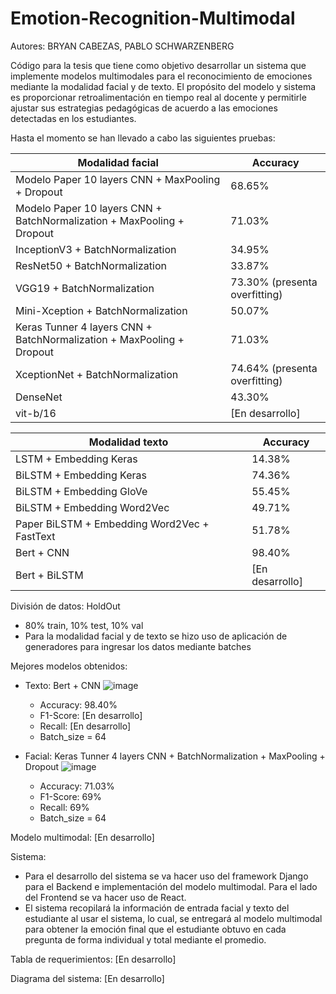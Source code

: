 # Emotion-Recognition-Multimodal

Autores: BRYAN CABEZAS, PABLO SCHWARZENBERG

Código para la tesis que tiene como objetivo desarrollar un sistema que implemente modelos multimodales para el reconocimiento de emociones mediante la modalidad facial y de texto. El propósito del modelo y sistema es proporcionar retroalimentación en tiempo real al docente y permitirle ajustar sus estrategias pedagógicas de acuerdo a las emociones detectadas en los estudiantes.

Hasta el momento se han llevado a cabo las siguientes pruebas:


| Modalidad facial  |  Accuracy |
| ------------- | ------------- |
| Modelo Paper 10 layers CNN + MaxPooling + Dropout   | 68.65% |
| Modelo Paper 10 layers CNN + BatchNormalization + MaxPooling + Dropout   | 71.03%  |
| InceptionV3 + BatchNormalization   | 34.95%  |
| ResNet50 + BatchNormalization   | 33.87%  |
| VGG19 + BatchNormalization   | 73.30% (presenta overfitting) | 
| Mini-Xception + BatchNormalization   | 50.07% |
| Keras Tunner 4 layers CNN + BatchNormalization + MaxPooling + Dropout   | 71.03% |
| XceptionNet + BatchNormalization  | 74.64% (presenta overfitting)  |
| DenseNet  | 43.30%  |
| vit-b/16  | [En desarrollo]  |


| Modalidad texto  |  Accuracy |
| ------------- | ------------- |
| LSTM + Embedding Keras   | 14.38%  |
| BiLSTM + Embedding Keras   | 74.36%  |
| BiLSTM + Embedding GloVe   | 55.45%  |
| BiLSTM + Embedding Word2Vec   | 49.71%  |
| Paper BiLSTM + Embedding Word2Vec + FastText   | 51.78%  |
| Bert + CNN   | 98.40% |
| Bert + BiLSTM  | [En desarrollo] |


División de datos: HoldOut
- 80% train, 10% test, 10% val
- Para la modalidad facial y de texto se hizo uso de aplicación de generadores para ingresar los datos mediante batches


Mejores modelos obtenidos:
- Texto: Bert + CNN
  ![image](https://github.com/BryanBACS/Emotion-Recognition-Multimodal/assets/124418262/0317a677-e08d-409d-97a0-2aa552535e30)
  - Accuracy: 98.40%
  - F1-Score: [En desarrollo]
  - Recall: [En desarrollo]
  - Batch_size = 64

- Facial: Keras Tunner 4 layers CNN + BatchNormalization + MaxPooling + Dropout
  ![image](https://github.com/BryanBACS/Emotion-Recognition-Multimodal/assets/124418262/b2a6df27-547c-4d95-b2ef-353c95db27fe)
  - Accuracy: 71.03%
  - F1-Score: 69%
  - Recall: 69%
  - Batch_size = 64
 
Modelo multimodal: [En desarrollo]

Sistema:
- Para el desarrollo del sistema se va hacer uso del framework Django para el Backend e implementación del modelo multimodal. Para el lado del Frontend se va hacer uso de React.
- El sistema recopilará la información de entrada facial y texto del estudiante al usar el sistema, lo cual, se entregará al modelo multimodal para obtener la emoción final que el estudiante obtuvo en cada pregunta de forma individual y total mediante el promedio.

Tabla de requerimientos: [En desarrollo]

Diagrama del sistema: [En desarrollo]
